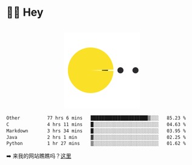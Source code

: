 
# 👋🏻 Hey
<div align="center">
	<br>
	<img src="https://raw.githubusercontent.com/Aniket965/Aniket965/master/pacman.svg?sanitize=true" width="200" height="200">
	<br>
</div>

<!--START_SECTION:waka-->

```txt
Other          77 hrs 6 mins   █████████████████████▒░░░   85.23 %
C              4 hrs 11 mins   █░░░░░░░░░░░░░░░░░░░░░░░░   04.63 %
Markdown       3 hrs 34 mins   █░░░░░░░░░░░░░░░░░░░░░░░░   03.95 %
Java           2 hrs 1 min     ▓░░░░░░░░░░░░░░░░░░░░░░░░   02.25 %
Python         1 hr 27 mins    ▒░░░░░░░░░░░░░░░░░░░░░░░░   01.62 %
```

<!--END_SECTION:waka-->

 ➡️  来我的网站瞧瞧吗？[这里](https://www.shaolongfei.com)
